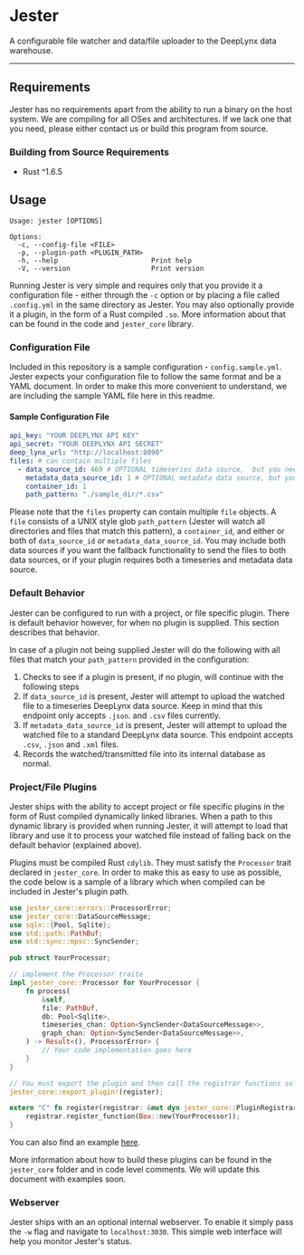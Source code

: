 # Jester

A configurable file watcher and data/file uploader to the DeepLynx data warehouse.

-------------

## Requirements
Jester has no requirements apart from the ability to run a binary on the host system. We are compiling for all OSes and architectures. If we lack one that you need, please either contact us or build this program from source.

### Building from Source Requirements

- Rust ^1.6.5


## Usage
```shell
Usage: jester [OPTIONS]

Options:
  -c, --config-file <FILE>         
  -p, --plugin-path <PLUGIN_PATH>  
  -h, --help                       Print help
  -V, --version                    Print version

```
Running Jester is very simple and requires only that you provide it a configuration file - either through the `-c` option or by placing a file called `.config.yml` in the same directory as Jester. You may also optionally provide it a plugin, in the form of a Rust compiled `.so`. More information about that can be found in the code and `jester_core` library.

### Configuration File
Included in this repository is a sample configuration - `config.sample.yml`. Jester expects your configuration file to follow the same format and be a YAML document. In order to make this more convenient to understand, we are including the sample YAML file here in this readme.

#### Sample Configuration File
```yaml
api_key: "YOUR DEEPLYNX API KEY"
api_secret: "YOUR DEEPLYNX API SECRET"
deep_lynx_url: "http://localhost:8090"
files: # can contain multiple files
  - data_source_id: 469 # OPTIONAL timeseries data source,  but you need this or metadata data source
    metadata_data_source_id: 1 # OPTIONAL metadata data source, but you need this or data source
    container_id: 1
    path_pattern: "./sample_dir/*.csv"
```

Please note that the `files` property can contain multiple `file` objects. A `file` consists of a UNIX style glob `path_pattern` (Jester will watch all directories and files that match this pattern), a `container_id`, and either or both of `data_source_id` or `metadata_data_source_id`. You may include both data sources if you want the fallback functionality to send the files to both data sources, or if your plugin requires both a timeseries and metadata data source.

### Default Behavior
Jester can be configured to run with a project, or file specific plugin. There is default behavior however, for when no plugin is supplied. This section describes that behavior.

In case of a plugin not being supplied Jester will do the following with all files that match your `path_pattern` provided in the configuration:
1. Checks to see if a plugin is present, if no plugin, will continue with the following steps
2. If `data_source_id` is present, Jester will attempt to upload the watched file to a timeseries DeepLynx data source. Keep in mind that this endpoint only accepts `.json`. and `.csv` files currently.
3. If `metadata_data_source_id` is present, Jester will attempt to upload the watched file to a standard DeepLynx data source. This endpoint accepts `.csv`, `.json` and `.xml` files.
4. Records the watched/transmitted file into its internal database as normal.

### Project/File Plugins
Jester ships with the ability to accept project or file specific plugins in the form of Rust compiled dynamically linked libraries. When a path to this dynamic library is provided when running Jester, it will attempt to load that library and use it to process your watched file instead of falling back on the default behavior (explained above).

Plugins must be compiled Rust `cdylib`. They must satisfy the `Processor` trait declared in `jester_core`. In order to make this as easy to use as possible, the code below is a sample of a library which when compiled can be included in Jester's plugin path.
```rust
use jester_core::errors::ProcessorError;
use jester_core::DataSourceMessage;
use sqlx::{Pool, Sqlite};
use std::path::PathBuf;
use std::sync::mpsc::SyncSender;

pub struct YourProcessor;

// implement the Processor traite
impl jester_core::Processor for YourProcessor {
    fn process(
        &self,
        file: PathBuf,
        db: Pool<Sqlite>,
        timeseries_chan: Option<SyncSender<DataSourceMessage>>,
        graph_chan: Option<SyncSender<DataSourceMessage>>,
    ) -> Result<(), ProcessorError> {
        // Your code implementation goes here
    }
}

// You must export the plugin and then call the registrar functions so we can actually hook into things
jester_core::export_plugin!(register);

extern "C" fn register(registrar: &mut dyn jester_core::PluginRegistrar) {
    registrar.register_function(Box::new(YourProcessor));
}

```

You can also find an example [here](https://github.inl.gov/Digital-Engineering/Jester-AGN).

More information about how to build these plugins can be found in the `jester_core` folder and in code level comments. We will update this document with examples soon.

### Webserver
Jester ships with an an optional internal webserver. To enable it simply pass the `-w` flag and navigate to `localhost:3030`. This simple web interface will help you monitor Jester's status.